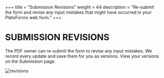 +++
title = "Submission Revisions"
weight = 44
description = "Re-submit the form and revise any input mistakes that might have occurred in your PlatoForms web form."
+++
# SUBMISSION REVISIONS

The PDF owner can re-submit the form to revise any input mistakes. We record every update and save them for you as versions. View your versions on the Submission page.



![revisions](/images/revisions.PNG)



